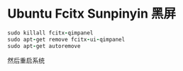 # Ubuntu Fcitx Sunpinyin 黑屏
```ruby
sudo killall fcitx-qimpanel
sudo apt-get remove fcitx-ui-qimpanel
sudo apt-get autoremove
```
然后重启系统